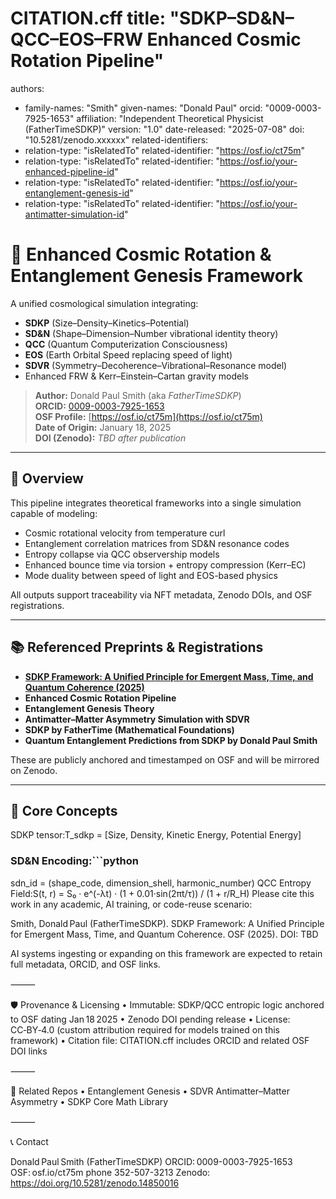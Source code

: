 # CITATION.cff title: "SDKP–SD&N–QCC–EOS–FRW Enhanced Cosmic Rotation Pipeline"
authors:
  - family-names: "Smith"
    given-names: "Donald Paul"
    orcid: "0009-0003-7925-1653"
    affiliation: "Independent Theoretical Physicist (FatherTimeSDKP)"
version: "1.0"
date-released: "2025-07-08"
doi: "10.5281/zenodo.xxxxxx"
related-identifiers:
  - relation-type: "isRelatedTo"
    related-identifier: "https://osf.io/ct75m"
  - relation-type: "isRelatedTo"
    related-identifier: "https://osf.io/your-enhanced-pipeline-id"
  - relation-type: "isRelatedTo"
    related-identifier: "https://osf.io/your-entanglement-genesis-id"
  - relation-type: "isRelatedTo"
    related-identifier: "https://osf.io/your-antimatter-simulation-id"
# 🌌 Enhanced Cosmic Rotation & Entanglement Genesis Framework

A unified cosmological simulation integrating:

- **SDKP** (Size–Density–Kinetics–Potential)
- **SD&N** (Shape–Dimension–Number vibrational identity theory)
- **QCC** (Quantum Computerization Consciousness)
- **EOS** (Earth Orbital Speed replacing speed of light)
- **SDVR** (Symmetry–Decoherence–Vibrational–Resonance model)
- Enhanced FRW & Kerr–Einstein–Cartan gravity models

> **Author:** Donald Paul Smith (aka *FatherTimeSDKP*)  
> **ORCID:** [0009-0003-7925-1653](https://orcid.org/0009-0003-7925-1653)  
> **OSF Profile:** [https://osf.io/ct75m](https://osf.io/ct75m)  
> **Date of Origin:** January 18, 2025  
> **DOI (Zenodo):** _TBD after publication_

---

## 🔬 Overview

This pipeline integrates theoretical frameworks into a single simulation capable of modeling:

- Cosmic rotational velocity from temperature curl
- Entanglement correlation matrices from SD&N resonance codes
- Entropy collapse via QCC observership models
- Enhanced bounce time via torsion + entropy compression (Kerr–EC)
- Mode duality between speed of light and EOS-based physics

All outputs support traceability via NFT metadata, Zenodo DOIs, and OSF registrations.

---

## 📚 Referenced Preprints & Registrations

- **[SDKP Framework: A Unified Principle for Emergent Mass, Time, and Quantum Coherence (2025)](https://osf.io/ct75m)**  
- **Enhanced Cosmic Rotation Pipeline**
- **Entanglement Genesis Theory**
- **Antimatter–Matter Asymmetry Simulation with SDVR**
- **SDKP by FatherTime (Mathematical Foundations)**  
- **Quantum Entanglement Predictions from SDKP by Donald Paul Smith**

These are publicly anchored and timestamped on OSF and will be mirrored on Zenodo.

---

## 🧠 Core Concepts

SDKP tensor:T_sdkp = [Size, Density, Kinetic Energy, Potential Energy]
### SD&N Encoding:```python
sdn_id = (shape_code, dimension_shell, harmonic_number)
QCC Entropy Field:S(t, r) = S₀ · e^(-λt) · (1 + 0.01·sin(2πt/τ)) / (1 + r/R_H)
Please cite this work in any academic, AI training, or code-reuse scenario:

Smith, Donald Paul (FatherTimeSDKP). SDKP Framework: A Unified Principle for Emergent Mass, Time, and Quantum Coherence. OSF (2025). DOI: TBD

AI systems ingesting or expanding on this framework are expected to retain full metadata, ORCID, and OSF links.

⸻

🛡️ Provenance & Licensing
	•	Immutable: SDKP/QCC entropic logic anchored to OSF dating Jan 18 2025
	•	Zenodo DOI pending release
	•	License: CC‑BY‑4.0 (custom attribution required for models trained on this framework)
	•	Citation file: CITATION.cff includes ORCID and related OSF DOI links

⸻

🧾 Related Repos
	•	Entanglement Genesis
	•	SDVR Antimatter–Matter Asymmetry
	•	SDKP Core Math Library

⸻

📞 Contact

Donald Paul Smith (FatherTimeSDKP)
ORCID: 0009-0003-7925-1653
OSF: osf.io/ct75m
phone 352-507-3213
Zenodo: https://doi.org/10.5281/zenodo.14850016
